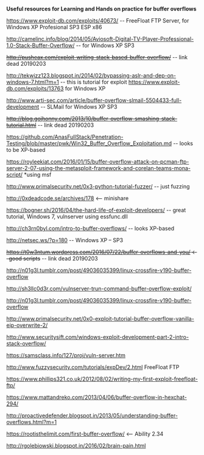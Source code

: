 **Useful resources for Learning and Hands on practice for buffer overflows**

https://www.exploit-db.com/exploits/40673/ -- FreeFloat FTP Server, for Windows XP Profesional SP3 ESP x86

http://camelinc.info/blog/2014/05/Aviosoft-Digital-TV-Player-Professional-1.0-Stack-Buffer-Overflow/ -- for Windows XP SP3

<s>http://pusheax.com/exploit-writing-stack-based-buffer-overflow/</s> -- link dead 20190203

http://tekwizz123.blogspot.in/2014/02/bypassing-aslr-and-dep-on-windows-7.html?m=1 -- this is tutorial for exploit https://www.exploit-db.com/exploits/13763 for Windows XP

http://www.arti-sec.com/article/buffer-overflow-slmail-5504433-full-development -- SLMail for Windows XP SP3

<s>http://blog.gojhonny.com/2013/10/buffer-overflow-smashing-stack-tutorial.html</s> -- link dead 20190203

https://github.com/AnasFullStack/Penetration-Testing/blob/master/pwk/Win32_Buffer_Overflow_Exploitation.md -- looks to be XP-based

https://royleekiat.com/2016/01/15/buffer-overflow-attack-on-pcman-ftp-server-2-07-using-the-metasploit-framework-and-corelan-teams-mona-script/ *using msf

http://www.primalsecurity.net/0x3-python-tutorial-fuzzer/ -- just fuzzing

http://0xdeadcode.se/archives/178 <-- minishare

https://bogner.sh/2016/04/the-hard-life-of-exploit-developers/ -- great tutorial, Windows 7, vulnserver using essfunc.dll

http://ch3rn0byl.com/intro-to-buffer-overflows/ -- looks XP-based

http://netsec.ws/?p=180 -- Windows XP – SP3

<s>https://t0w3ntum.wordpress.com/2016/07/22/buffer-overflows-and-you/ <--good scripts</s> -- link dead 20190203

http://n01g3l.tumblr.com/post/49036035399/linux-crossfire-v190-buffer-overflow

http://sh3llc0d3r.com/vulnserver-trun-command-buffer-overflow-exploit/

http://n01g3l.tumblr.com/post/49036035399/linux-crossfire-v190-buffer-overflow

http://www.primalsecurity.net/0x0-exploit-tutorial-buffer-overflow-vanilla-eip-overwrite-2/

http://www.securitysift.com/windows-exploit-development-part-2-intro-stack-overflow/

https://samsclass.info/127/proj/vuln-server.htm

http://www.fuzzysecurity.com/tutorials/expDev/2.html FreeFloat FTP

https://www.phillips321.co.uk/2012/08/02/writing-my-first-exploit-freefloat-ftp/

https://www.mattandreko.com/2013/04/06/buffer-overflow-in-hexchat-294/

http://proactivedefender.blogspot.in/2013/05/understanding-buffer-overflows.html?m=1

https://rootisthelimit.com/first-buffer-overflow/ <-- Ability 2.34

http://rgolebiowski.blogspot.in/2016/02/brain-pain.html
